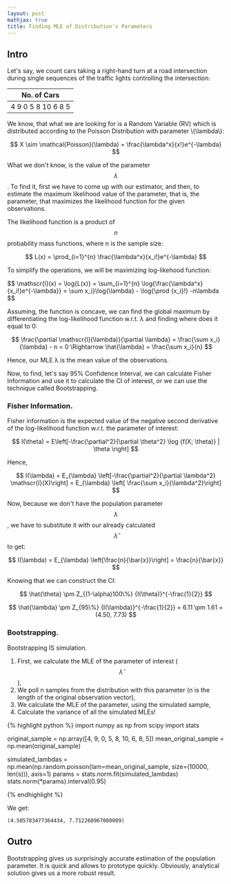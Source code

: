 ```yaml
---
layout: post
mathjax: true
title: Finding MLE of Distribution's Parameters 
---
```


## Intro

Let's say, we count cars taking a right-hand turn at a road intersection during single sequences of the traffic lights controlling the intersection:

| No. of Cars|
| --- |
|4 9 0 5 8 10 6 8 5|

We know, that what we are looking for is a Random Variable (RV) which is distributed according to the Poisson Distribution with parameter \\(\lambda\\): 

$$ X \sim \mathcal{Poisson}(\lambda) = \frac{\lambda^x}{x!}e^{-\lambda} $$

What we don't know, is the value of the parameter $$\lambda$$. To find it, first we have to come up with our estimator, and then, to estimate the maximum likelihood value of the parameter, that is, the parameter, that maximizes the likelihood function for the given observations.

The likelihood function is a product of $$n$$ probability mass functions, where n is the sample size:

$$ L(x) = \prod_{i=1}^{n} \frac{\lambda^x}{x_i!}e^{-\lambda} $$

To simplify the operations, we will be maximizing log-likehood function:

$$ \mathscr{l}(x) = \log{L(x)} = \sum_{i=1}^{n} \log{\frac{\lambda^x}{x_i!}e^{-\lambda}}
                  = \sum x_i}\log{\lambda} - \log{\prod {x_i}!} -n\lambda $$
                  
Assuming, the function is concave, we can find the global maximum by differentiating the log-likelihood function w.r.t. λ and finding where does it equal to 0:

$$ \frac{\partial \mathscr{l}(\lambda)}{\partial \lambda} = \frac{\sum x_i}{\lambda} - n = 0 \Rightarrow \hat{\lambda} = \frac{\sum x_i}{n} $$

Hence, our MLE λ is the mean value of the observations.

Now, to find, let's say 95% Confidence Interval, we can calculate Fisher Information and use it to calculate the CI of interest, or we can use the technique called Bootstrapping.

### Fisher Information.

Fisher information is the expected value of the negative second derivative of the log-likelihood function w.r.t. the parameter of interest:

$$ I(\theta) = E\left[-\frac{\partial^2}{\partial \theta^2} \log {f(X; \theta)} | \theta \right] $$

Hence, 

$$ I(\lambda) = E_{\lambda} \left[-\frac{\partial^2}{\partial \lambda^2} \mathscr{l}(X)\right] = E_{\lambda} \left[ \frac{\sum x_i}{\lambda^2}\right] $$

Now, because we don't have the population parameter $$\lambda$$, we have to substitute it with our already calculated $$\hat{\lambda}$$ to get:

$$ I(\lambda) = E_{\lambda} \left[\frac{n}{\bar{x}}\right] = \frac{n}{\bar{x}} $$

Knowing that we can construct the CI:

$$ \hat{\theta} \pm Z_{(1-\alpha)100\%} {I(\theta)}^{-\frac{1}{2}} $$

$$ \hat{\lambda} \pm Z_{95\%} {I(\lambda)}^{-\frac{1}{2}} = 6.11 \pm 1.61 = (4.50, 7.73) $$

### Bootstrapping.

Bootstrapping IS simulation. 

1. First, we calculate the MLE of the parameter of interest ($$\hat{\lambda}$$),
2. We poll n samples from the distribution with this parameter (n is the length of the original observation vector),
3. We calculate the MLE of the parameter, using the simulated sample,
4. Calculate the variance of all the simulated MLEs!

{% highlight python %}
import numpy as np
from scipy import stats 

original_sample = np.array([4, 9, 0, 5, 8, 10, 6, 8, 5])
mean_original_sample = np.mean(original_sample)

simulated_lambdas = np.mean(np.random.poisson(lam=mean_original_sample, size=(10000, len(s))), axis=1)
params = stats.norm.fit(simulated_lambdas)
stats.norm(*params).interval(0.95)

{% endhighlight %}

We get:

`(4.505783477364434, 7.712260967080009)`

## Outro

Bootstrapping gives us surprisingly accurate estimation of the population parameter. It is quick and allows to prototype quickly. Obviously, analytical solution gives us a more robust result.
